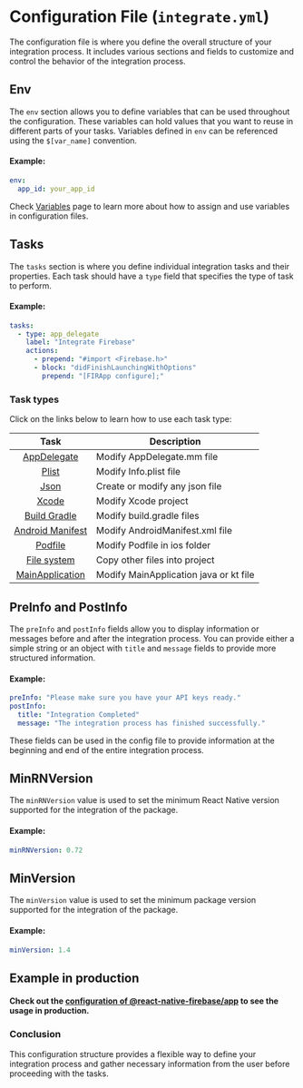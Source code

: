 Configuration File (`integrate.yml`)
==================

The configuration file is where you define the overall structure of your integration process. It includes various sections and fields to customize and control the behavior of the integration process.

Env
---

The `env` section allows you to define variables that can be used throughout the configuration. These variables can hold values that you want to reuse in different parts of your tasks. Variables defined in `env` can be referenced using the `$[var_name]` convention.

#### Example:

```yaml
env:
  app_id: your_app_id
```
Check [Variables](VARIABLES.md) page to learn more about how to assign and use variables in configuration files.

Tasks
-----

The `tasks` section is where you define individual integration tasks and their properties. Each task should have a `type` field that specifies the type of task to perform.

#### Example:

```yaml
tasks:
  - type: app_delegate
    label: "Integrate Firebase"
    actions:
      - prepend: "#import <Firebase.h>"
      - block: "didFinishLaunchingWithOptions"
        prepend: "[FIRApp configure];"
```
### Task types

Click on the links below to learn how to use each task type:

|                  Task                   | Description                              |
|:---------------------------------------:|------------------------------------------|
|     [AppDelegate](APP_DELEGATE.md)      | Modify AppDelegate.mm file               |
|            [Plist](PLIST.md)            | Modify Info.plist file                   |
|             [Json](JSON.md)             | Create or modify any json file           |
|            [Xcode](XCODE.md)            | Modify Xcode project                     |
|     [Build Gradle](BUILD_GRADLE.md)     | Modify build.gradle files                |
| [Android Manifest](ANDROID_MANIFEST.md) | Modify AndroidManifest.xml file          |
|          [Podfile](PODFILE.md)          | Modify Podfile in ios folder             |
|          [File system](FS.md)           | Copy other files into project            |
| [MainApplication](MAIN_APPLICATION.md)  | Modify MainApplication java or kt file   |

PreInfo and PostInfo
--------------------

The `preInfo` and `postInfo` fields allow you to display information or messages before and after the integration process. You can provide either a simple string or an object with `title` and `message` fields to provide more structured information.

#### Example:

```yaml
preInfo: "Please make sure you have your API keys ready."
postInfo:
  title: "Integration Completed"
  message: "The integration process has finished successfully."
```

These fields can be used in the config file to provide information at the beginning and end of the entire integration process.

MinRNVersion
---

The `minRNVersion` value is used to set the minimum React Native version supported for the integration of the package.

#### Example:

```yaml
minRNVersion: 0.72
```

MinVersion
---

The `minVersion` value is used to set the minimum package version supported for the integration of the package.

#### Example:

```yaml
minVersion: 1.4
```

Example in production
---------------------

#### Check out the [configuration of @react-native-firebase/app](https://github.com/murat-mehmet/react-native-integrate-configs/blob/main/packages/1/a/b/%40react-native-firebase/app/integrate.yml)  to see the usage in production.

### Conclusion

This configuration structure provides a flexible way to define your integration process and gather necessary information from the user before proceeding with the tasks.
